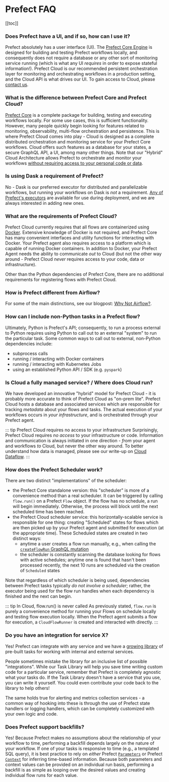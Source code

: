 # Prefect FAQ

[[toc]]

### Does Prefect have a UI, and if so, how can I use it?

Prefect absolutely has a user interface (UI). The [Prefect Core Engine](https://github.com/PrefectHQ/prefect) is designed for building and testing Prefect workflows locally, and consequently does not require a database or any other sort of monitoring service running (which is what any UI _requires_ in order to expose stateful information!). Prefect Cloud is our recommended persistent orchestration layer for monitoring and orchestrating workflows in a production setting, and the Cloud API is what drives our UI. To gain access to Cloud, please [contact us](https://www.prefect.io/lighthouse-partners).

### What is the difference between Prefect Core and Prefect Cloud?

[Prefect Core](https://github.com/PrefectHQ/prefect) is a complete package for building, testing and executing workflows locally. For some use cases, this is sufficient functionality. However, many people quickly begin looking for features related to monitoring, observability, multi-flow orchestration and persistence. This is where Prefect Cloud comes into play - Cloud is designed as a complete distributed orchestration and monitoring service for your Prefect Core workflows. Cloud offers such features as a database for your states, a secure GraphQL API, a UI, among many other things. Note that our "Hybrid" Cloud Architecture allows Prefect to orchestrate and monitor your workflows [without requiring access to your personal code or data](dataflow.html).

### Is using Dask a requirement of Prefect?

No - Dask is our preferred executor for distributed and parallelizable workflows, but running your workflows on Dask is _not_ a requirement. [Any of Prefect's executors](https://docs.prefect.io/api/latest/engine/executors.html) are available for use during deployment, and we are always interested in adding new ones.

### What are the requirements of Prefect Cloud?

Prefect Cloud currently requires that all flows are containerized using [Docker](https://www.docker.com). Extensive knowledge of Docker is not required, and Prefect Core has many convenient interfaces and utility functions for interacting with Docker. Your Prefect agent also requires access to a platform which is capable of running Docker containers. In addition to Docker, your Prefect Agent needs the ability to communicate _out_ to Cloud (but not the other way around - Prefect Cloud _never_ requires access to your code, data or infrastructure).

Other than the Python dependencies of Prefect Core, there are no additional requirements for registering flows with Prefect Cloud.

### How is Prefect different from Airflow?

For some of the main distinctions, see our blogpost: [Why Not Airflow?](https://medium.com/the-prefect-blog/why-not-airflow-4cfa423299c4).

### How can I include non-Python tasks in a Prefect flow?

Ultimately, Python is Prefect's API; consequently, to run a process external to Python requires using Python to call out to an external "system" to run the particular task. Some common ways to call out to external, non-Python dependencies include:

- subprocess calls
- running / interacting with Docker containers
- running / interacting with Kubernetes Jobs
- using an established Python API / SDK (e.g. `pyspark`)

### Is Cloud a fully managed service? / Where does Cloud run?

We have developed an innovative "hybrid" model for Prefect Cloud - it is probably more accurate to think of Prefect Cloud as "on-prem lite". Prefect Cloud hosts a database and associated services which are responsible for tracking _metadata_ about your flows and tasks. The actual execution of your workflows occurs in _your infrastructure_, and is orchestrated through your Prefect agent.

::: tip Prefect Cloud requires no access to your infrastructure
Surprisingly, Prefect Cloud requires _no access_ to your infrastructure or code. Information and communication is always initiated in one direction - _from_ your agent and workflows _to_ Cloud, but never the other way around. To better understand how data is managed, please see our write-up on [Cloud Dataflow](dataflow.html).
:::

### How does the Prefect Scheduler work?

There are two distinct "implementations" of the scheduler:

- the Prefect Core standalone version: this "scheduler" is more of a convenience method than a real scheduler. It can be triggered by calling `flow.run()` on a Prefect `Flow` object. If the flow has no schedule, a run will begin immediately. Otherwise, the process will block until the next scheduled time has been reached.
- the Prefect Cloud scheduler service: this horizontally-scalable service is responsible for one thing: creating "Scheduled" states for flows which are then picked up by your Prefect agent and submitted for execution (at the appropriate time). These Scheduled states are created in two distinct ways:
  - anytime a user creates a flow run manually, e.g., when calling the [`createFlowRun` GraphQL mutation](concepts/flow_runs.html#creating-a-flow-run)
  - the scheduler is constantly scanning the database looking for flows with active schedules; anytime one is found that hasn't been processed recently, the next 10 runs are scheduled via the creation of `Scheduled` states

Note that regardless of which scheduler is being used, dependencies between Prefect tasks typically _do not involve a scheduler_; rather, the executor being used for the flow run handles when each dependency is finished and the next can begin.

::: tip In Cloud, flow.run() is never called
As previously stated, `flow.run` is purely a convenience method for running your Flows on schedule locally and testing flow execution locally. When the Prefect agent submits a flow for execution, a `CloudFlowRunner` is created and interacted with directly.
:::

### Do you have an integration for service X?

Yes! Prefect can integrate with any service and we have a [growing library](../core/task_library) of pre-built tasks for working with internal and external services.

People sometimes mistake the library for an inclusive list of possible "integrations". While our Task Library will help you save time writing custom code for a particular service, remember that Prefect is completely agnostic what your tasks do. If the Task Library doesn't have a service that you use, you can write it yourself. You could even contribute your code back to the library to help others!

The same holds true for alerting and metrics collection services - a common way of hooking into these is through the use of Prefect state handlers or logging handlers, which can be completely customized with your own logic and code.

### Does Prefect support backfills?

Yes! Because Prefect makes no assumptions about the relationship of your workflow to time, performing a backfill depends largely on the nature of your workflow. If one of your tasks is responsive to time (e.g., a templated SQL query), it is best practice to rely on _either_ Prefect [`Parameters`](../core/concepts/parameters.html) or Prefect [`Context`](../core/concepts/execution.html#context) for inferring time-based information. Because both parameters and context values can be provided on an individual run basis, performing a backfill is as simple as looping over the desired values and creating individual flow runs for each value.
